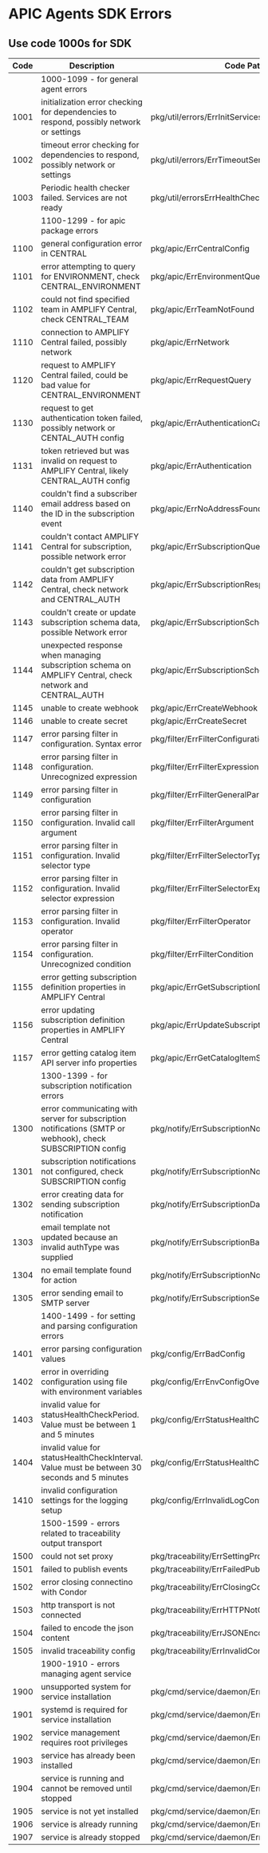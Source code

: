 # APIC Agents SDK Errors

## Use code 1000s for SDK

| Code | Description                                                                                                 | Code Path                                      |
|------|-------------------------------------------------------------------------------------------------------------|------------------------------------------------|
|      | 1000-1099 - for general agent errors                                                                        |                                                |
| 1001 | initialization error checking for dependencies to respond, possibly network or settings                     | pkg/util/errors/ErrInitServicesNotReady        |
| 1002 | timeout error checking for dependencies to respond, possibly network or settings                            | pkg/util/errors/ErrTimeoutServicesNotReady     |
| 1003 | Periodic health checker failed.  Services are not ready                                                     | pkg/util/errorsErrHealthCheck                  |
|      | 1100-1299 - for apic package errors                                                                         |                                                |
| 1100 | general configuration error in CENTRAL                                                                      | pkg/apic/ErrCentralConfig                      |
| 1101 | error attempting to query for ENVIRONMENT, check CENTRAL_ENVIRONMENT                                        | pkg/apic/ErrEnvironmentQuery                   |
| 1102 | could not find specified team in AMPLIFY Central, check CENTRAL_TEAM                                        | pkg/apic/ErrTeamNotFound                       |
| 1110 | connection to AMPLIFY Central failed, possibly network                                                      | pkg/apic/ErrNetwork                            |
| 1120 | request to AMPLIFY Central failed, could be bad value for CENTRAL_ENVIRONMENT                               | pkg/apic/ErrRequestQuery                       |
| 1130 | request to get authentication token failed, possibly network or CENTAL_AUTH config                          | pkg/apic/ErrAuthenticationCall                 |
| 1131 | token retrieved but was invalid on request to AMPLIFY Central, likely CENTRAL_AUTH config                   | pkg/apic/ErrAuthentication                     |
| 1140 | couldn't find a subscriber email address based on the ID in the subscription event                          | pkg/apic/ErrNoAddressFound                     |
| 1141 | couldn't contact AMPLIFY Central for subscription, possible network error                                   | pkg/apic/ErrSubscriptionQuery                  |
| 1142 | couldn't get subscription data from AMPLIFY Central, check network and CENTRAL_AUTH                         | pkg/apic/ErrSubscriptionResp                   |
| 1143 | couldn't create or update subscription schema data, possible Network error                                  | pkg/apic/ErrSubscriptionSchemaCreate           |
| 1144 | unexpected response when managing subscription schema on AMPLIFY Central, check network and CENTRAL_AUTH    | pkg/apic/ErrSubscriptionSchemaResp             |
| 1145 | unable to create webhook                                                                                    | pkg/apic/ErrCreateWebhook                      |
| 1146 | unable to create secret                                                                                     | pkg/apic/ErrCreateSecret                       |
| 1147 | error parsing filter in configuration. Syntax error                                                         | pkg/filter/ErrFilterConfiguration              |
| 1148 | error parsing filter in configuration. Unrecognized expression                                              | pkg/filter/ErrFilterExpression                 |
| 1149 | error parsing filter in configuration                                                                       | pkg/filter/ErrFilterGeneralParse               |
| 1150 | error parsing filter in configuration. Invalid call argument                                                | pkg/filter/ErrFilterArgument                   |
| 1151 | error parsing filter in configuration. Invalid selector type                                                | pkg/filter/ErrFilterSelectorType               |
| 1152 | error parsing filter in configuration. Invalid selector expression                                          | pkg/filter/ErrFilterSelectorExpr               |
| 1153 | error parsing filter in configuration. Invalid operator                                                     | pkg/filter/ErrFilterOperator                   |
| 1154 | error parsing filter in configuration. Unrecognized condition                                               | pkg/filter/ErrFilterCondition                  |
| 1155 | error getting subscription definition properties in AMPLIFY Central                                         | pkg/apic/ErrGetSubscriptionDefProperties       |
| 1156 | error updating subscription definition properties in AMPLIFY Central                                        | pkg/apic/ErrUpdateSubscriptionDefProperties    |
| 1157 | error getting catalog item API server info properties                                                       | pkg/apic/ErrGetCatalogItemServerInfoProperties |
|      | 1300-1399 - for subscription notification errors                                                            |                                                |
| 1300 | error communicating with server for subscription notifications (SMTP or webhook), check SUBSCRIPTION config | pkg/notify/ErrSubscriptionNotification         |
| 1301 | subscription notifications not configured, check SUBSCRIPTION config                                        | pkg/notify/ErrSubscriptionNoNotifications      |
| 1302 | error creating data for sending subscription notification                                                   | pkg/notify/ErrSubscriptionData                 |
| 1303 | email template not updated because an invalid authType was supplied                                         | pkg/notify/ErrSubscriptionBadAuthtype          |
| 1304 | no email template found for action                                                                          | pkg/notify/ErrSubscriptionNoTemplateForAction  |
| 1305 | error sending email to SMTP server                                                                          | pkg/notify/ErrSubscriptionSendEmail            |
|      | 1400-1499 - for setting and parsing configuration errors                                                    |                                                |
| 1401 | error parsing configuration values                                                                          | pkg/config/ErrBadConfig                        |
| 1402 | error in overriding configuration using file with environment variables                                     | pkg/config/ErrEnvConfigOverride                |
| 1403 | invalid value for statusHealthCheckPeriod. Value must be between 1 and 5 minutes                            | pkg/config/ErrStatusHealthCheckPeriod          |
| 1404 | invalid value for statusHealthCheckInterval. Value must be between 30 seconds and 5 minutes                 | pkg/config/ErrStatusHealthCheckInterval        |
| 1410 | invalid configuration settings for the logging setup                                                        | pkg/config/ErrInvalidLogConfig                 |
|      | 1500-1599 - errors related to traceability output transport                                                 |                                                |
| 1500 | could not set proxy                                                                                         | pkg/traceability/ErrSettingProxy               |
| 1501 | failed to publish events                                                                                    | pkg/traceability/ErrFailedPublishing           |
| 1502 | error closing connectino with Condor                                                                        | pkg/traceability/ErrClosingCondorConnection    |
| 1503 | http transport is not connected                                                                             | pkg/traceability/ErrHTTPNotConnected           |
| 1504 | failed to encode the json content                                                                           | pkg/traceability/ErrJSONEncodeFailed           |
| 1505 | invalid traceability config                                                                                 | pkg/traceability/ErrInvalidConfig              |
|      | 1900-1910 - errors managing agent service                                                                   |                                                |
| 1900 | unsupported system for service installation                                                                 | pkg/cmd/service/daemon/ErrUnsupportedSystem    |
| 1901 | systemd is required for service installation                                                                | pkg/cmd/service/daemon/ErrNeedSystemd          |
| 1902 | service management requires root privileges                                                                 | pkg/cmd/service/daemon/ErrRootPrivileges       |
| 1903 | service has already been installed                                                                          | pkg/cmd/service/daemon/ErrAlreadyInstalled     |
| 1904 | service is running and cannot be removed until stopped                                                      | pkg/cmd/service/daemon/ErrCurrentlyRunning     |
| 1905 | service is not yet installed                                                                                | pkg/cmd/service/daemon/ErrNotInstalled         |
| 1906 | service is already running                                                                                  | pkg/cmd/service/daemon/ErrAlreadyRunning       |
| 1907 | service is already stopped                                                                                  | pkg/cmd/service/daemon/ErrAlreadyStopped       |
